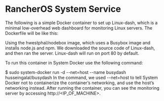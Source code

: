 # RancherOS System Service

The following is a simple Docker container to set up Linux-dash, which is a minimal low-overhead web dashboard for monitoring Linux servers. The Dockerfile will be like this:

Using the hwestphal/nodebox image, which uses a Busybox image and installs node.js and npm. We downloaded the source code of Linux-dash, and then ran the server. Linux-dash will run on port 80 by default.

To run this container in System Docker use the following command:

$ sudo system-docker run -d --net=host --name busydash husseingalal/busydash
In the command, we used --net=host to tell System Docker not to containerize the container’s networking, and use the host’s networking instead. After running the container, you can see the monitoring server by accessing http://<IP_OF_MACHINE>.